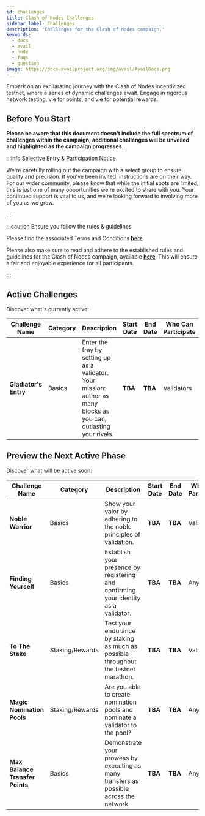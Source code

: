 ```yaml
---
id: challenges
title: Clash of Nodes Challenges
sidebar_label: Challenges
description: 'Challenges for the Clash of Nodes campaign.'
keywords:
  - docs
  - avail
  - node
  - faqs
  - question
image: https://docs.availproject.org/img/avail/AvailDocs.png
---
```


Embark on an exhilarating journey with the Clash of Nodes incentivized testnet, where a series of dynamic challenges await. Engage in rigorous network testing, vie for points, and vie for potential rewards.

## Before You Start

**Please be aware that this document doesn't include the full spectrum of challenges within the campaign; additional challenges will be unveiled and highlighted as the campaign progresses.**

:::info Selective Entry & Participation Notice

We're carefully rolling out the campaign with a select group to ensure quality and precision. If you've been invited, instructions are on their way. For our wider community, please know that while the initial spots are limited, this is just one of many opportunities we're excited to share with you. Your continued support is vital to us, and we're looking forward to involving more of you as we grow.

:::

:::caution Ensure you follow the rules & guidelines

Please find the associated Terms and Conditions **[<ins>here</ins>](/docs/clash-of-nodes/toc.md)**.

Please also make sure to read and adhere to the established rules and guidelines for the Clash of Nodes campaign,
available **[<ins>here</ins>](/docs/clash-of-nodes/rules.md)**.
This will ensure a fair and enjoyable experience for all participants.

:::

## Active Challenges

Discover what's currently active:

<!--Delroy to update real state of challenges -->

| Challenge Name        | Category | Description                                                                                                          | **Start Date** | **End Date** | Who Can Participate | Scoring Metrics           | Status |
| --------------------- | -------- | -------------------------------------------------------------------------------------------------------------------- | -------------- | ------------ | ------------------- | ------------------------- | :----: |
| **Gladiator's Entry** | Basics   | Enter the fray by setting up as a validator. Your mission: author as many blocks as you can, outlasting your rivals. | **TBA**        | **TBA**      | Validators          | Number of blocks authored |   ✅   |

## Preview the Next Active Phase

Discover what will be active soon:

| Challenge Name                  | Category        | Description                                                                             | **Start Date** | **End Date** | Who Can Participate | Scoring Metrics                                   | Status |
| ------------------------------- | --------------- | --------------------------------------------------------------------------------------- | -------------- | ------------ | ------------------- | ------------------------------------------------- | :----: |
| **Noble Warrior**               | Basics          | Show your valor by adhering to the noble principles of validation.                      | **TBA**        | **TBA**      | Validators          | Negative points for: times offline, times slashed |   🔴   |
| **Finding Yourself**            | Basics          | Establish your presence by registering and confirming your identity as a validator.     | **TBA**        | **TBA**      | Anyone              | Identities added and verified                     |   🔴   |
| **To The Stake**                | Staking/Rewards | Test your endurance by staking as much as possible throughout the testnet marathon.     | **TBA**        | **TBA**      | Validators          | Total amount staked                               |   🔴   |
| **Magic Nomination Pools**      | Staking/Rewards | Are you able to create nomination pools and nominate a validator to the pool?           | **TBA**        | **TBA**      | Anyone              | Pools created, validators nominated               |   🔴   |
| **Max Balance Transfer Points** | Basics          | Demonstrate your prowess by executing as many transfers as possible across the network. | **TBA**        | **TBA**      | Anyone              | Number of successful transfers                    |   🔴   |

